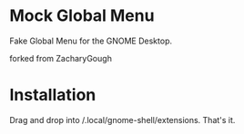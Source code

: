 # Mock Global Menu
Fake Global Menu for the GNOME Desktop.

forked from ZacharyGough

# Installation
Drag and drop into /.local/gnome-shell/extensions.  That's it.
